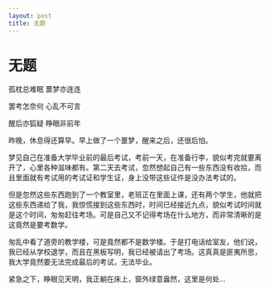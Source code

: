 ```yaml
---
layout: post
title: 无题  
---
```


# 无题

孤枕总难眠
噩梦亦连连

罢考怎奈何
心乱不可言

醒后亦狐疑
睁眼非前年

昨晚，休息得还算早。早上做了一个噩梦，醒来之后，还很后怕。

梦见自己在准备大学毕业前的最后考试，考前一天，在准备行李，貌似考完就要离开了，心里各种滋味都有。第二天去考试，忽然想起自己有一些东西没有收拾，而且里面就有考试用的考试证和学生证，身上没带这些证件是没办法考试的。

但是忽然这些东西跑到了一个教室里，老班正在里面上课，还有两个学生，他就把这些东西递给了我，我惊慌接到这些东西时，时间已经接近九点，貌似考试时间就是这个时间，匆匆赶往考场。可是自己又不记得考场在什么地方，而非常清晰的是这竟然是要考数学。

匆乱中看了道旁的教学楼，可是竟然都不是数学楼。于是打电话给室友，他们说，我已经从学校退学，而且在黑板写明，我已经被请出了考场。这真真是匪夷所思，我大学竟然要无法完成最后的考试，无法毕业。

紧急之下，睁眼见天明，我正躺在床上，窗外绿意盎然，这里是何处...